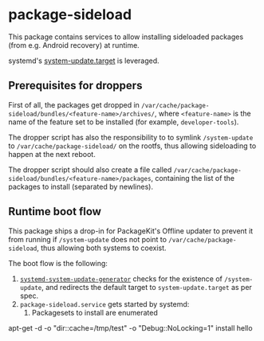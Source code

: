 package-sideload
================

This package contains services to allow installing sideloaded packages
(from e.g. Android recovery) at runtime.

systemd's [system-update.target](https://www.freedesktop.org/software/systemd/man/systemd.offline-updates.html) is
leveraged.

Prerequisites for droppers
--------------------------

First of all, the packages get dropped in `/var/cache/package-sideload/bundles/<feature-name>/archives/`,
where `<feature-name>` is the name of the feature set to be installed (for example, `developer-tools`).

The dropper script has also the responsibility to to symlink `/system-update` to
`/var/cache/package-sideload/` on the rootfs, thus allowing sideloading to happen
at the next reboot.

The dropper script should also create a file called `/var/cache/package-sideload/bundles/<feature-name>/packages`,
containing the list of the packages to install (separated by newlines).

Runtime boot flow
-----------------

This package ships a drop-in for PackageKit's Offline updater to prevent it from running
if `/system-update` does not point to `/var/cache/package-sideload`, thus allowing
both systems to coexist.

The boot flow is the following:

1. [`systemd-system-update-generator`](https://www.freedesktop.org/software/systemd/man/systemd-system-update-generator.html#) checks
   for the existence of `/system-update`, and redirects the default target to `system-update.target` as per spec.
2. `package-sideload.service` gets started by systemd:
   1. Packagesets to install are enumerated



apt-get -d -o "dir::cache=/tmp/test" -o "Debug::NoLocking=1" install hello
